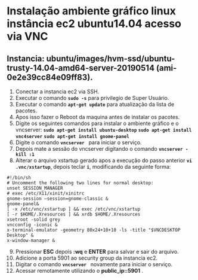 # Instalação ambiente gráfico linux instância ec2 ubuntu14.04 acesso via VNC
## Instancia: ubuntu/images/hvm-ssd/ubuntu-trusty-14.04-amd64-server-20190514 (ami-0e2e39cc84e09ff83).

1. Conectar a instancia ec2 via SSH.
2. Executar o comando **`sudo -s`** para privilegio de Super Usuário.
3. Executar o comando **`apt-get update`** para atualização da lista de pacotes.
4. Apos isso fazer o Reboot da maquina antes de instalar os pacotes.
5. Digite os seguintes comandos para instalar o ambiente gráfico e o vncserver:
**`sudo apt-get install ubuntu-desktop`**
**`sudo apt-get install vnc4server`**
**`sudo apt-get install gnome-panel`**
6. Digite o comando **`vncserver `** para iniciar o serviço.
7. Depois mate a sessão do vncserver digitando o comando **`vncserver -kill :1`**
8. Alterar o arquivo xstartup gerado apos a execução do passo anterior **`vi .vnc/xstartup`**, depois teclar **` i `**, modificando da seguinte forma:
```
#!/bin/sh
# Uncomment the following two lines for normal desktop:
unset SESSION_MANAGER
# exec /etc/X11/xinit/xinitrc
gnome-session –session=gnome-classic &
gnome-panel&
[ -x /etc/vnc/xstartup ] && exec /etc/vnc/xstartup
[ -r $HOME/.Xresources ] && xrdb $HOME/.Xresources
xsetroot -solid grey
vncconfig -iconic &
x-terminal-emulator -geometry 80x24+10+10 -ls -title "$VNCDESKTOP Desktop" &
x-window-manager &
```
9. Pressionar **ESC** depois **:wq** e **ENTER** para salvar e sair do arquivo.
10. Adicione a porta 5901 ao security group da instancia ec2.
11. Digitar o comando **`vncserver `** novamente para iniciar o serviço.
12. Acessar remotamente utilizando o **public_ip::5901** .
